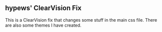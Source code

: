 ## hypews' ClearVision Fix

This is a ClearVision fix that changes some stuff in the main css file. There are also some themes I have created.
